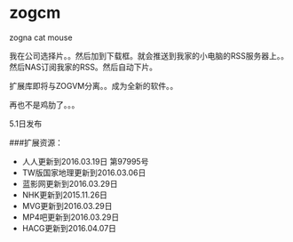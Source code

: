 ﻿# zogcm
zogna cat mouse 

我在公司选择片。。然后加到下载框。就会推送到我家的小电脑的RSS服务器上。。然后NAS订阅我家的RSS。然后自动下片。

扩展库即将与ZOGVM分离。。成为全新的软件。。

再也不是鸡肋了。。。

5.1日发布


###扩展资源：
* 人人更新到2016.03.19日 第97995号
* TW版国家地理更新到2016.03.06日
* 蓝影网更新到2016.03.29日
* NHK更新到2015.11.26日
* MVG更新到2016.03.29日
* MP4吧更新到2016.03.29日
* HACG更新到2016.04.07日
